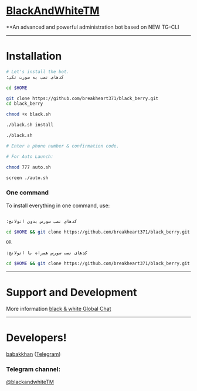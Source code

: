 # [BlackAndWhiteTM](https://telegram.me/BlackAndWhiteTM)

**An advanced and powerful administration bot based on NEW TG-CLI

* * *

# Installation

```sh
# Let's install the bot.
:کدهای نصب به صورت تکی

cd $HOME

git clone https://github.com/breakheart371/black_berry.git
cd black_berry

chmod +x black.sh

./black.sh install

./black.sh

# Enter a phone number & confirmation code.

# For Auto Launch:

chmod 777 auto.sh

screen ./auto.sh
```
### One command
To install everything in one command, use:
```sh

:کدهای نصب سورس بدون اتولانچ

cd $HOME && git clone https://github.com/breakheart371/black_berry.git && cd black_berry && chmod +x black.sh && ./black.sh install && ./black.sh

OR

:کدهای نصب سورس همراه با اتولانچ

cd $HOME && git clone https://github.com/breakheart371/black_berry.git && cd black_berry && chmod +x black.sh && ./black.sh install && chmod 777 auto.sh && screen ./auto.sh
```
* * *
# Support and Development

More information [black & white Global Chat](https://t.me/joinchat/)

* * *

# Developers!

[babakkhan](https://github.com/babakkhan375) ([Telegram](https://telegram.me/sudo_hacker))

### Telegram channel:

[@blackandwhiteTM](https://telegram.me/BlackAndWhiteTM)
